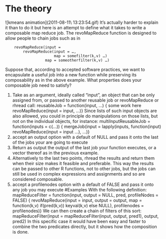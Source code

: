 # The theory
![kmeans animation](2011-08-11\ 13\:23\:54.gif)
It’s actually harder to explain it than to do it but here is an attempt to define what it takes to write a composable map reduce job.
The revoMapReduce function is designed to allow people to chain jobs such as in 
```
    revoMapReduce(input =
        revoMapReduce(input = …,
                      map = somefilter(k,v) …)
                  map = someotherfilter(k,v) …)
```
Suppose that, according to accepted software practices, we want to encapsulate a useful job into a new function while preserving its composability as in the above example. What properties does your composable job need to satisfy?
1. Take as an argument, ideally called “input”, an object that can be only assigned from, or passed to another reusable job or revoMapReduce or rhread call:
    reusableJob = function(input, …) {
      some work here
      revoMapReduce(input = input, ...)}
Since lists of such input objects are also allowed, you could in principle do manipulations on those lists, but not on the individual objects, for instance:
    multiInputReusableJob = function(inputs = c(...)) {
    mergeJob(input = 
    lapply(inputs,
          function(input) revoMapReduce(input = input ...), ...)}
2. accept an output option with a default of NULL and pass it onto the last of the jobs your are going to execute
3. Return as output the output of the last job your function executes, or a vector thereof as in the previous example.
4. Alternatively to the last two points, rhread the results and return them when their size makes it feasible and preferable. This way the results can be passed to other R functions, not to other jobs, but the jobs can still be used in complex expressions and assignments and so are considered composable.
5. accept a profilenodes option with a default of FALSE and pass it onto any job you may execute
#Examples
With the following definition:
    mapReduceFilter = function(input, output = NULL, pred, profileNodes = FALSE) {
      revoMapReduce(input = input, output = output, 
                    map = function(k,v) if(pred(k,v)) keyval(k,v) 
                                        else NULL), profilenodes = profilenodes)}
We can  then create a chain of filters of this sort:
    mapReduceFilter(input = mapReduceFilter(input, output, pred1), output, pred2)
In this specific case it would have been easy and faster to combine the two predicates directly, but it shows how the composition is done.
